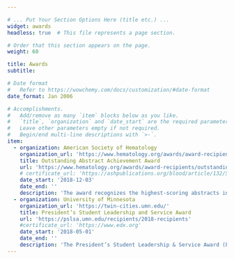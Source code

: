 ```yaml
---

# ... Put Your Section Options Here (title etc.) ...
widget: awards
headless: true  # This file represents a page section.

# Order that this section appears on the page.
weight: 60

title: Awards
subtitle:

# Date format
#   Refer to https://wowchemy.com/docs/customization/#date-format
date_format: Jan 2006

# Accomplishments.
#   Add/remove as many `item` blocks below as you like.
#   `title`, `organization` and `date_start` are the required parameters.
#   Leave other parameters empty if not required.
#   Begin/end multi-line descriptions with `>-`.
item:
  - organization: American Society of Hematology
    organization_url: 'https://www.hematology.org/awards/award-recipients/outstanding-abstract-achievement'
    title: Outstanding Abstract Achievement Award
    url: 'https://www.hematology.org/awards/award-recipients/outstanding-abstract-achievement'
    # certificate_url: 'https://ashpublications.org/blood/article/132/Supplement%201/367/264818/5-Year-Health-Care-Burden-after-Allogeneic'
    date_start: '2018-12-03'
    date_end: ''
    description: 'The award recognizes the highest-scoring abstracts in the categories of undergraduate student, medical student, graduate student, resident physician, and postdoctoral fellow.'
  - organization: University of Minnesota
    organization_url: 'https://twin-cities.umn.edu/'
    title: President’s Student Leadership and Service Award
    url: 'https://pslsa.umn.edu/recipients/2018-recipients'
    #certificate_url: 'https://www.edx.org'
    date_start: '2018-05-01'
    date_end: ''
    description: 'The President’s Student Leadership & Service Award (PSLSA) recognizes the accomplishments and contributions of outstanding student leaders at the University of Minnesota-Twin Cities. It is presented to approximately one-tenth of one percent of the student body for their exceptional leadership and service to the University of Minnesota and the surrounding community.'
---
```


